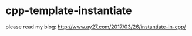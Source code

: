 # cpp-template-instantiate

please read my blog: <http://www.ay27.com/2017/03/26/instantiate-in-cpp/>

